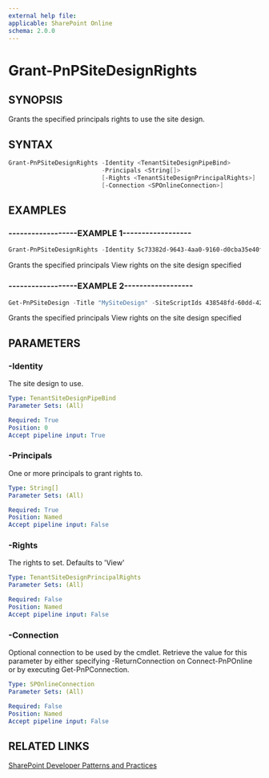 ```yaml
---
external help file:
applicable: SharePoint Online
schema: 2.0.0
---
```

# Grant-PnPSiteDesignRights

## SYNOPSIS
Grants the specified principals rights to use the site design.

## SYNTAX 

```powershell
Grant-PnPSiteDesignRights -Identity <TenantSiteDesignPipeBind>
                          -Principals <String[]>
                          [-Rights <TenantSiteDesignPrincipalRights>]
                          [-Connection <SPOnlineConnection>]
```

## EXAMPLES

### ------------------EXAMPLE 1------------------
```powershell
Grant-PnPSiteDesignRights -Identity 5c73382d-9643-4aa0-9160-d0cba35e40fd -Principals "myuser@mydomain.com","myotheruser@mydomain.com"
```

Grants the specified principals View rights on the site design specified

### ------------------EXAMPLE 2------------------
```powershell
Get-PnPSiteDesign -Title "MySiteDesign" -SiteScriptIds 438548fd-60dd-42cf-b843-2db506c8e259 -WebTemplate TeamSite | Grant-PnPSiteDesignRights -Principals "myuser@mydomain.com","myotheruser@mydomain.com"
```

Grants the specified principals View rights on the site design specified

## PARAMETERS

### -Identity
The site design to use.

```yaml
Type: TenantSiteDesignPipeBind
Parameter Sets: (All)

Required: True
Position: 0
Accept pipeline input: True
```

### -Principals
One or more principals to grant rights to.

```yaml
Type: String[]
Parameter Sets: (All)

Required: True
Position: Named
Accept pipeline input: False
```

### -Rights
The rights to set. Defaults to 'View'

```yaml
Type: TenantSiteDesignPrincipalRights
Parameter Sets: (All)

Required: False
Position: Named
Accept pipeline input: False
```

### -Connection
Optional connection to be used by the cmdlet. Retrieve the value for this parameter by either specifying -ReturnConnection on Connect-PnPOnline or by executing Get-PnPConnection.

```yaml
Type: SPOnlineConnection
Parameter Sets: (All)

Required: False
Position: Named
Accept pipeline input: False
```

## RELATED LINKS

[SharePoint Developer Patterns and Practices](http://aka.ms/sppnp)